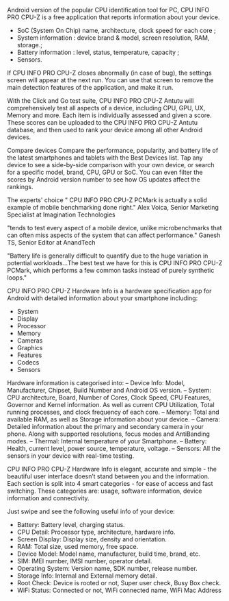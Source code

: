 Android version of the popular CPU identification tool for PC, CPU INFO PRO CPU-Z is a free application that reports information about your device.

- SoC (System On Chip) name, architecture, clock speed for each core ;
- System information : device brand & model, screen resolution, RAM, storage.;
- Battery information : level, status, temperature, capacity ;
- Sensors.

If CPU INFO PRO CPU-Z closes abnormally (in case of bug), the settings screen will appear at the next run. You can use that screen to remove the main detection features of the application, and make it run.

With the Click and Go test suite, CPU INFO PRO CPU-Z Antutu will comprehensively test all aspects of a device, including CPU, GPU, UX, Memory and more. Each item is individually assessed and given a score. These scores can be uploaded to the CPU INFO PRO CPU-Z Antutu database, and then used to rank your device among all other Android devices.

Compare devices
Compare the performance, popularity, and battery life of the latest smartphones and tablets with the Best Devices list. Tap any device to see a side-by-side comparison with your own device, or search for a specific model, brand, CPU, GPU or SoC. You can even filter the scores by Android version number to see how OS updates affect the rankings.

The experts' choice
" CPU INFO PRO CPU-Z PCMark is actually a solid example of mobile benchmarking done right."
Alex Voica, Senior Marketing Specialist at Imagination Technologies

"tends to test every aspect of a mobile device, unlike microbenchmarks that can often miss aspects of the system that can affect performance."
Ganesh TS, Senior Editor at AnandTech

"Battery life is generally difficult to quantify due to the huge variation in potential workloads...The best test we have for this is CPU INFO PRO CPU-Z PCMark, which performs a few common tasks instead of purely synthetic loops."

CPU INFO PRO CPU-Z Hardware Info is a hardware specification app for Android with detailed information about your smartphone including:

- System
- Display
- Processor
- Memory
- Cameras
- Graphics
- Features
- Codecs
- Sensors

Hardware information is categorised into:
– Device Info: Model, Manufacturer, Chipset, Build Number and Android OS version.
– System: CPU architecture, Board, Number of Cores, Clock Speed, CPU Features, Governor and Kernel information. As well as current CPU Utilization, Total running processes, and clock frequency of each core.
– Memory: Total and available RAM, as well as Storage information about your device.
– Camera: Detailed information about the primary and secondary camera in your phone. Along with supported resolutions, focus modes and AntiBanding modes.
– Thermal: Internal temperature of your Smartphone.
– Battery: Health, current level, power source, temperature, voltage.
– Sensors: All the sensors in your device with real-time testing.

CPU INFO PRO CPU-Z Hardware Info is elegant, accurate and simple - the beautiful user interface doesn’t stand between you and the information. Each section is split into 4 smart categories - for ease of access and fast switching. These categories are: usage, software information, device information and connectivity.

Just swipe and see the following useful info of your device:

+ Battery: Battery level, charging status.
+ CPU Detail: Processor type, architecture, hardware info.
+ Screen Display: Display size, density and orientation.
+ RAM: Total size, used memory, free space.
+ Device Model: Model name, manufacturer, build time, brand, etc.
+ SIM: IMEI number, IMSI number, operator detail.
+ Operating System: Version name, SDK number, release number.
+ Storage Info: Internal and External memory detail.
+ Root Check: Device is rooted or not, Super user check, Busy Box check.
+ WiFi Status: Connected or not, WiFi connected name, WiFi Mac Address
